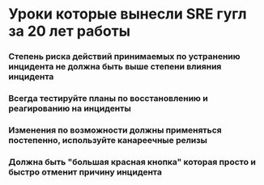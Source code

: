 # Уроки которые вынесли SRE гугл за 20 лет работы

### Степень риска действий принимаемых по устранению инцидента не должна быть выше степени влияния инцидента

### Всегда тестируйте планы по восстановлению и реагированию на инциденты

### Изменения по возможности должны применяться постепенно, используйте канареечные релизы

### Должна быть "большая красная кнопка" которая просто и быстро отменит причину инцидента

### 
